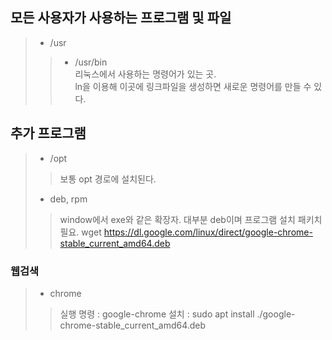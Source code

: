 ## 모든 사용자가 사용하는 프로그램 및 파일
> - /usr
>> - /usr/bin  
>> 리눅스에서 사용하는 명령어가 있는 곳.  
>> ln을 이용해 이곳에 링크파일을 생성하면 새로운 명령어를 만들 수 있다.

## 추가 프로그램
> - /opt 
>> 보통 opt 경로에 설치된다.
> - deb, rpm
>> window에서 exe와 같은 확장자. 대부분 deb이며 프로그램 설치 패키치 필요.
>> wget https://dl.google.com/linux/direct/google-chrome-stable_current_amd64.deb


### 웹검색
> - chrome
>> 실행 명령 : google-chrome
>> 설치 : sudo apt install ./google-chrome-stable_current_amd64.deb
